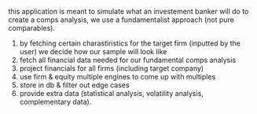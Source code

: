 this application is meant to simulate what an investement banker will do to create a comps analysis, we use a fundamentalist approach (not pure comparables).
1. by fetching certain charastiristics for the target firm (inputted by the user) we decide how our sample will look like
2. fetch all financial data needed for our fundamental comps analysis
3. project financials for all firms (including target company)
4. use firm & equity multiple engines to come up with multiples
5. store in db & filter out edge cases
6. provide extra data (statistical analysis, volatility analysis, complementary data).